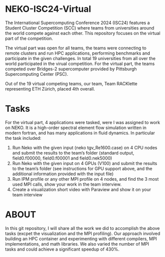 # NEKO-ISC24-Virtual
The International Supercomputing Conference 2024 (ISC24) features a Student Cluster Competition (SCC) where teams from universities around the world compete against each other. This repository focuses on the virtual part of the competition.

The virtual part was open for all teams, the teams were connecting to remote clusters and run HPC applications, performing benchmarks and participate in the given challenges. In total 19 universities from all over the world participated in the virual competition. For the virtual part, the teams competed over Bridges-2 supercomputer provided by Pittsburgh Supercomputing Center (PSC).

Out of the 19 virtual competing teams, our team, Team RACKlette representing ETH Zürich, placed 4th overall. 

# Tasks
For the virtual part, 4 applications were tasked, were I was assigned to work on NEKO. 
It is a high-order spectral element flow simulation written in modern fortran, and has many applications in fluid dynamics. In particular the task included: 
1. Run Neko with the given input  (neko tgv_Re1600.case) on 4 CPU nodes and submit the results to the team’s folder (standard output, field0.f00000, field0.f00001 and field0.nek5000)
2. Run Neko with the given input on 4 GPUs (V100) and submit the results to the team’s folder (see instructions for GPU support above, and the additional information provided with the input file)
3. Run IPM profile or any other MPI profile on 4 nodes, and find the 3 most used MPI calls, show your work in the team interview.
4. Create a visualization short video with Paraview and show it on your team interview 

# ABOUT
In this git repository, I will share all the work we did to accomplish the above tasks (excpet the visualization and the MPI profiling). Our approach involved building an HPC container and experimenting with different compilers, MPI implementations, and math libraries. We also varied the number of MPI tasks and could achieve a significant speedup of 430%. 
